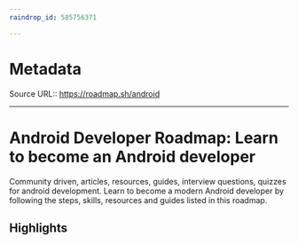 ```yaml
---
raindrop_id: 585756371

---
```


# Metadata
Source URL:: https://roadmap.sh/android


---
# Android Developer Roadmap: Learn to become an Android developer

Community driven, articles, resources, guides, interview questions, quizzes for android development. Learn to become a modern Android developer by following the steps, skills, resources and guides listed in this roadmap.

## Highlights
